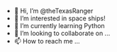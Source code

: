 - 👋 Hi, I’m @theTexasRanger
- 👀 I’m interested in space ships!
- 🌱 I’m currently learning Python
- 💞️ I’m looking to collaborate on ...
- 📫 How to reach me ...

<!---
theTexasRanger/theTexasRanger is a ✨ special ✨ repository because its `README.md` (this file) appears on your GitHub profile.
You can click the Preview link to take a look at your changes.
--->
